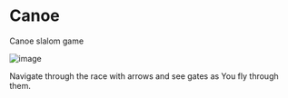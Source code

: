 # Canoe
Canoe slalom game

![image](https://user-images.githubusercontent.com/11488694/145234437-9dce1cc7-b5be-4119-b85a-7f3cd68147be.png)

Navigate through the race with arrows and see gates as You fly through them.

